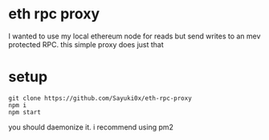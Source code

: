 # eth rpc proxy

I wanted to use my local ethereum node for reads but send writes to an mev protected RPC. this simple proxy does just that

# setup

```
git clone https://github.com/Sayuki0x/eth-rpc-proxy
npm i
npm start
```
you should daemonize it. i recommend using pm2
